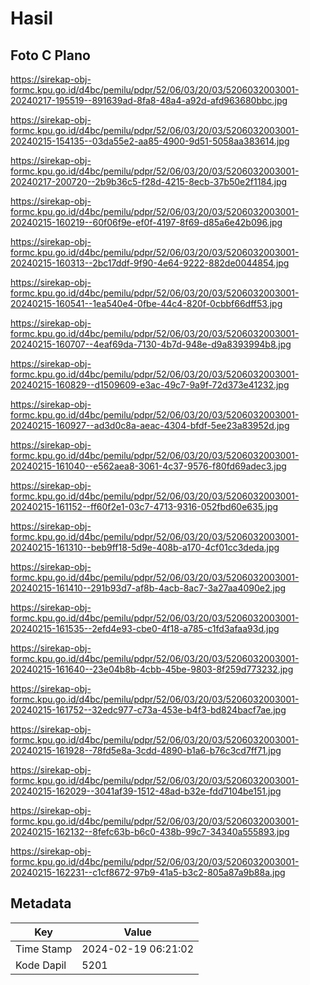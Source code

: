 # Hasil

## Foto C Plano

https://sirekap-obj-formc.kpu.go.id/d4bc/pemilu/pdpr/52/06/03/20/03/5206032003001-20240217-195519--891639ad-8fa8-48a4-a92d-afd963680bbc.jpg

https://sirekap-obj-formc.kpu.go.id/d4bc/pemilu/pdpr/52/06/03/20/03/5206032003001-20240215-154135--03da55e2-aa85-4900-9d51-5058aa383614.jpg

https://sirekap-obj-formc.kpu.go.id/d4bc/pemilu/pdpr/52/06/03/20/03/5206032003001-20240217-200720--2b9b36c5-f28d-4215-8ecb-37b50e2f1184.jpg

https://sirekap-obj-formc.kpu.go.id/d4bc/pemilu/pdpr/52/06/03/20/03/5206032003001-20240215-160219--60f06f9e-ef0f-4197-8f69-d85a6e42b096.jpg

https://sirekap-obj-formc.kpu.go.id/d4bc/pemilu/pdpr/52/06/03/20/03/5206032003001-20240215-160313--2bc17ddf-9f90-4e64-9222-882de0044854.jpg

https://sirekap-obj-formc.kpu.go.id/d4bc/pemilu/pdpr/52/06/03/20/03/5206032003001-20240215-160541--1ea540e4-0fbe-44c4-820f-0cbbf66dff53.jpg

https://sirekap-obj-formc.kpu.go.id/d4bc/pemilu/pdpr/52/06/03/20/03/5206032003001-20240215-160707--4eaf69da-7130-4b7d-948e-d9a8393994b8.jpg

https://sirekap-obj-formc.kpu.go.id/d4bc/pemilu/pdpr/52/06/03/20/03/5206032003001-20240215-160829--d1509609-e3ac-49c7-9a9f-72d373e41232.jpg

https://sirekap-obj-formc.kpu.go.id/d4bc/pemilu/pdpr/52/06/03/20/03/5206032003001-20240215-160927--ad3d0c8a-aeac-4304-bfdf-5ee23a83952d.jpg

https://sirekap-obj-formc.kpu.go.id/d4bc/pemilu/pdpr/52/06/03/20/03/5206032003001-20240215-161040--e562aea8-3061-4c37-9576-f80fd69adec3.jpg

https://sirekap-obj-formc.kpu.go.id/d4bc/pemilu/pdpr/52/06/03/20/03/5206032003001-20240215-161152--ff60f2e1-03c7-4713-9316-052fbd60e635.jpg

https://sirekap-obj-formc.kpu.go.id/d4bc/pemilu/pdpr/52/06/03/20/03/5206032003001-20240215-161310--beb9ff18-5d9e-408b-a170-4cf01cc3deda.jpg

https://sirekap-obj-formc.kpu.go.id/d4bc/pemilu/pdpr/52/06/03/20/03/5206032003001-20240215-161410--291b93d7-af8b-4acb-8ac7-3a27aa4090e2.jpg

https://sirekap-obj-formc.kpu.go.id/d4bc/pemilu/pdpr/52/06/03/20/03/5206032003001-20240215-161535--2efd4e93-cbe0-4f18-a785-c1fd3afaa93d.jpg

https://sirekap-obj-formc.kpu.go.id/d4bc/pemilu/pdpr/52/06/03/20/03/5206032003001-20240215-161640--23e04b8b-4cbb-45be-9803-8f259d773232.jpg

https://sirekap-obj-formc.kpu.go.id/d4bc/pemilu/pdpr/52/06/03/20/03/5206032003001-20240215-161752--32edc977-c73a-453e-b4f3-bd824bacf7ae.jpg

https://sirekap-obj-formc.kpu.go.id/d4bc/pemilu/pdpr/52/06/03/20/03/5206032003001-20240215-161928--78fd5e8a-3cdd-4890-b1a6-b76c3cd7ff71.jpg

https://sirekap-obj-formc.kpu.go.id/d4bc/pemilu/pdpr/52/06/03/20/03/5206032003001-20240215-162029--3041af39-1512-48ad-b32e-fdd7104be151.jpg

https://sirekap-obj-formc.kpu.go.id/d4bc/pemilu/pdpr/52/06/03/20/03/5206032003001-20240215-162132--8fefc63b-b6c0-438b-99c7-34340a555893.jpg

https://sirekap-obj-formc.kpu.go.id/d4bc/pemilu/pdpr/52/06/03/20/03/5206032003001-20240215-162231--c1cf8672-97b9-41a5-b3c2-805a87a9b88a.jpg


## Metadata

| Key        | Value               |
| ---------- | ------------------- |
| Time Stamp | 2024-02-19 06:21:02 |
| Kode Dapil | 5201                |



